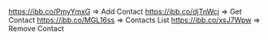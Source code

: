 https://ibb.co/PmyYmxG => Add Contact
https://ibb.co/djTnWcj => Get Contact
https://ibb.co/MGL16ss => Contacts List
https://ibb.co/xsJ7Wpw => Remove Contact
